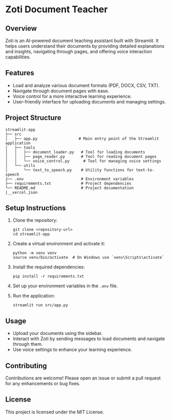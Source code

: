 # Zoti Document Teacher

## Overview
Zoti is an AI-powered document teaching assistant built with Streamlit. It helps users understand their documents by providing detailed explanations and insights, navigating through pages, and offering voice interaction capabilities.

## Features
- Load and analyze various document formats (PDF, DOCX, CSV, TXT).
- Navigate through document pages with ease.
- Voice control for a more interactive learning experience.
- User-friendly interface for uploading documents and managing settings.

## Project Structure
```
streamlit-app
├── src
│   ├── app.py                  # Main entry point of the Streamlit application
│   ├── tools
│   │   ├── document_loader.py   # Tool for loading documents
│   │   ├── page_reader.py       # Tool for reading document pages
│   │   └── voice_control.py      # Tool for managing voice settings
│   └── utils
│       └── text_to_speech.py    # Utility functions for text-to-speech
├── .env                         # Environment variables
├── requirements.txt             # Project dependencies
└── README.md                    # Project documentation
|__vercel.json
```

## Setup Instructions
1. Clone the repository:
   ```
   git clone <repository-url>
   cd streamlit-app
   ```

2. Create a virtual environment and activate it:
   ```
   python -m venv venv
   source venv/bin/activate  # On Windows use `venv\Scripts\activate`
   ```

3. Install the required dependencies:
   ```
   pip install -r requirements.txt
   ```

4. Set up your environment variables in the `.env` file.

5. Run the application:
   ```
   streamlit run src/app.py
   ```

## Usage
- Upload your documents using the sidebar.
- Interact with Zoti by sending messages to load documents and navigate through them.
- Use voice settings to enhance your learning experience.

## Contributing
Contributions are welcome! Please open an issue or submit a pull request for any enhancements or bug fixes.

## License
This project is licensed under the MIT License.